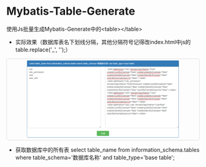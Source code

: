 # Mybatis-Table-Generate
使用Js批量生成Mybatis-Generate中的&lt;table>&lt;/table>

* 实际效果（数据库表名下划线分隔，其他分隔符号记得改index.html中js的table.replace('_', '');）
<kbd>
  <div style="border: 1px solid gainsboro;border-radius: 5px;" align="center">
    <img width="80%" height="auto" src="https://github.com/xxlllq/Mybatis-Table-Generate/blob/master/generate.png"/>
  </div>
</kbd>

* 获取数据库中的所有表
select table_name from information_schema.tables where table_schema='数据库名称' and table_type='base table';
